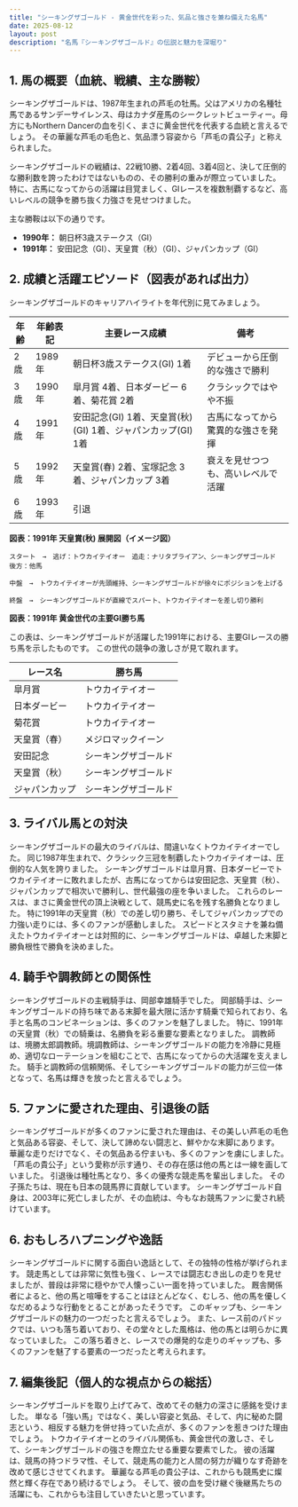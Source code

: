 ```yaml
---
title: "シーキングザゴールド - 黄金世代を彩った、気品と強さを兼ね備えた名馬"
date: 2025-08-12
layout: post
description: "名馬『シーキングザゴールド』の伝説と魅力を深堀り"
---
```


## 1. 馬の概要（血統、戦績、主な勝鞍）

シーキングザゴールドは、1987年生まれの芦毛の牡馬。父はアメリカの名種牡馬であるサンデーサイレンス、母はカナダ産馬のシークレットビューティー。母方にもNorthern Dancerの血を引く、まさに黄金世代を代表する血統と言えるでしょう。  その華麗な芦毛の毛色と、気品漂う容姿から「芦毛の貴公子」と称えられました。

シーキングザゴールドの戦績は、22戦10勝、2着4回、3着4回と、決して圧倒的な勝利数を誇ったわけではないものの、その勝利の重みが際立っていました。  特に、古馬になってからの活躍は目覚ましく、GIレースを複数制覇するなど、高いレベルの競争を勝ち抜く力強さを見せつけました。

主な勝鞍は以下の通りです。

* **1990年：**  朝日杯3歳ステークス（GI）
* **1991年：**  安田記念（GI）、天皇賞（秋）（GI）、ジャパンカップ（GI）


## 2. 成績と活躍エピソード（図表があれば出力）

シーキングザゴールドのキャリアハイライトを年代別に見てみましょう。

| 年齢 | 年齢表記 | 主要レース成績 | 備考 |
|---|---|---|---|
| 2歳 | 1989年 | 朝日杯3歳ステークス(GI) 1着 | デビューから圧倒的な強さで勝利 |
| 3歳 | 1990年 |  皐月賞 4着、日本ダービー 6着、菊花賞 2着 | クラシックではやや不振  |
| 4歳 | 1991年 | 安田記念(GI) 1着、天皇賞(秋)(GI) 1着、ジャパンカップ(GI) 1着 | 古馬になってから驚異的な強さを発揮 |
| 5歳 | 1992年 |  天皇賞(春) 2着、宝塚記念 3着、ジャパンカップ 3着 |  衰えを見せつつも、高いレベルで活躍 |
| 6歳 | 1993年 |  引退 |  |


**図表：1991年 天皇賞(秋) 展開図（イメージ図）**

```
スタート　→　逃げ：トウカイテイオー　追走：ナリタブライアン、シーキングザゴールド　後方：他馬

中盤　→　トウカイテイオーが先頭維持、シーキングザゴールドが徐々にポジションを上げる

終盤　→　シーキングザゴールドが直線でスパート、トウカイテイオーを差し切り勝利
```

**図表：1991年 黄金世代の主要GI勝ち馬**

この表は、シーキングザゴールドが活躍した1991年における、主要GIレースの勝ち馬を示したものです。  この世代の競争の激しさが見て取れます。

| レース名       | 勝ち馬           |
|---------------|--------------------|
| 皐月賞         | トウカイテイオー     |
| 日本ダービー     | トウカイテイオー     |
| 菊花賞         | トウカイテイオー     |
| 天皇賞（春）   | メジロマックイーン   |
| 安田記念       | シーキングザゴールド |
| 天皇賞（秋）   | シーキングザゴールド |
| ジャパンカップ   | シーキングザゴールド |


## 3. ライバル馬との対決

シーキングザゴールドの最大のライバルは、間違いなくトウカイテイオーでした。  同じ1987年生まれで、クラシック三冠を制覇したトウカイテイオーは、圧倒的な人気を誇りました。  シーキングザゴールドは皐月賞、日本ダービーでトウカイテイオーに敗れましたが、古馬になってからは安田記念、天皇賞（秋）、ジャパンカップで相次いで勝利し、世代最強の座を争いました。  これらのレースは、まさに黄金世代の頂上決戦として、競馬史に名を残す名勝負となりました。  特に1991年の天皇賞（秋）での差し切り勝ち、そしてジャパンカップでの力強い走りには、多くのファンが感動しました。  スピードとスタミナを兼ね備えたトウカイテイオーとは対照的に、シーキングザゴールドは、卓越した末脚と勝負根性で勝負を決めました。


## 4. 騎手や調教師との関係性

シーキングザゴールドの主戦騎手は、岡部幸雄騎手でした。  岡部騎手は、シーキングザゴールドの持ち味である末脚を最大限に活かす騎乗で知られており、名手と名馬のコンビネーションは、多くのファンを魅了しました。  特に、1991年の天皇賞（秋）での騎乗は、名勝負を彩る重要な要素となりました。  調教師は、境勝太郎調教師。境調教師は、シーキングザゴールドの能力を冷静に見極め、適切なローテーションを組むことで、古馬になってからの大活躍を支えました。  騎手と調教師の信頼関係、そしてシーキングザゴールドの能力が三位一体となって、名馬は輝きを放ったと言えるでしょう。


## 5. ファンに愛された理由、引退後の話

シーキングザゴールドが多くのファンに愛された理由は、その美しい芦毛の毛色と気品ある容姿、そして、決して諦めない闘志と、鮮やかな末脚にあります。  華麗な走りだけでなく、その気品ある佇まいも、多くのファンを虜にしました。「芦毛の貴公子」という愛称が示す通り、その存在感は他の馬とは一線を画していました。  引退後は種牡馬となり、多くの優秀な競走馬を輩出しました。  その子孫たちは、現在も日本の競馬界に貢献しています。  シーキングザゴールド自身は、2003年に死亡しましたが、その血統は、今もなお競馬ファンに愛され続けています。


## 6. おもしろハプニングや逸話

シーキングザゴールドに関する面白い逸話として、その独特の性格が挙げられます。  競走馬としては非常に気性も強く、レースでは闘志むき出しの走りを見せましたが、普段は非常に穏やかで人懐っこい一面を持っていました。  厩舎関係者によると、他の馬と喧嘩をすることはほとんどなく、むしろ、他の馬を優しくなだめるような行動をとることがあったそうです。  このギャップも、シーキングザゴールドの魅力の一つだったと言えるでしょう。  また、レース前のパドックでは、いつも落ち着いており、その堂々とした風格は、他の馬とは明らかに異なっていました。  この落ち着きと、レースでの爆発的な走りのギャップも、多くのファンを魅了する要素の一つだったと考えられます。


## 7. 編集後記（個人的な視点からの総括）

シーキングザゴールドを取り上げてみて、改めてその魅力の深さに感銘を受けました。  単なる「強い馬」ではなく、美しい容姿と気品、そして、内に秘めた闘志という、相反する魅力を併せ持っていた点が、多くのファンを惹きつけた理由でしょう。  トウカイテイオーとのライバル関係も、黄金世代の激しさ、そして、シーキングザゴールドの強さを際立たせる重要な要素でした。  彼の活躍は、競馬の持つドラマ性、そして、競走馬の能力と人間の努力が織りなす奇跡を改めて感じさせてくれます。  華麗なる芦毛の貴公子は、これからも競馬史に燦然と輝く存在であり続けるでしょう。  そして、彼の血を受け継ぐ後継馬たちの活躍にも、これからも注目していきたいと思っています。
